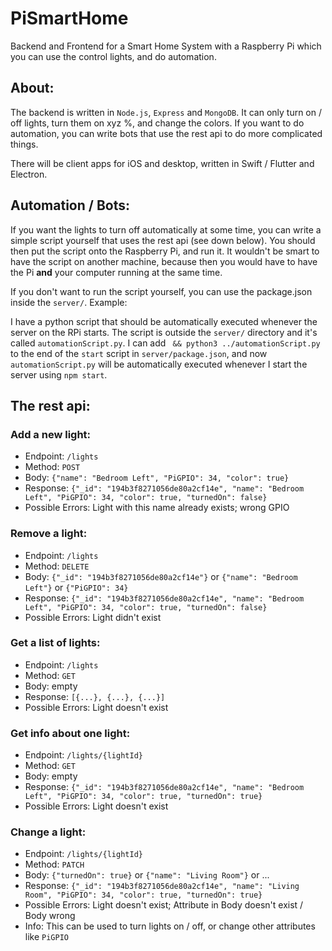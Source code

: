 # PiSmartHome

Backend and Frontend for a Smart Home System with a Raspberry Pi
which you can use the control lights, and do automation.

## About:

The backend is written in ```Node.js```, ```Express``` and ```MongoDB```. It can only
turn on / off lights, turn them on xyz %, and change the colors.
If you want to do automation, you can write bots that use the rest api to do more
complicated things.

There will be client apps for iOS and desktop, written in Swift / Flutter and Electron.

## Automation / Bots:

If you want the lights to turn off automatically at some time, you can write a simple script
yourself that uses the rest api (see down below). You should then put the script onto the Raspberry
Pi, and run it. It wouldn't be smart to have the script on another machine, because then you would
have to have the Pi **and** your computer running at the same time.

If you don't want to run the script yourself, you can use the package.json inside the ```server/```.
Example:

I have a python script that should be automatically executed whenever the server on the RPi starts.
The script is outside the ```server/``` directory and it's called ```automationScript.py```. I can
add ``` && python3 ../automationScript.py``` to the end of the ```start``` script in
```server/package.json```, and now ```automationScript.py``` will be automatically executed whenever
I start the server using ```npm start```.

## The rest api:

### Add a new light:
- Endpoint: ```/lights```
- Method: ```POST```
- Body: ```{"name": "Bedroom Left", "PiGPIO": 34, "color": true}```
- Response: ```{"_id": "194b3f8271056de80a2cf14e", "name": "Bedroom Left", "PiGPIO": 34, "color": true, "turnedOn": false}```
- Possible Errors: Light with this name already exists; wrong GPIO

### Remove a light:
- Endpoint: ```/lights```
- Method: ```DELETE```
- Body: ```{"_id": "194b3f8271056de80a2cf14e"}``` or ```{"name": "Bedroom Left"}``` or ```{"PiGPIO": 34}```
- Response: ```{"_id": "194b3f8271056de80a2cf14e", "name": "Bedroom Left", "PiGPIO": 34, "color": true, "turnedOn": false}```
- Possible Errors: Light didn't exist

### Get a list of lights:
- Endpoint: ```/lights```
- Method: ```GET```
- Body: empty
- Response: ```[{...}, {...}, {...}]```
- Possible Errors: Light doesn't exist

### Get info about one light:
- Endpoint: ```/lights/{lightId}```
- Method: ```GET```
- Body: empty
- Response: ```{"_id": "194b3f8271056de80a2cf14e", "name": "Bedroom Left", "PiGPIO": 34, "color": true, "turnedOn": true}```
- Possible Errors: Light doesn't exist

### Change a light:
- Endpoint: ```/lights/{lightId}```
- Method: ```PATCH```
- Body: ```{"turnedOn": true}``` or ```{"name": "Living Room"}``` or ...
- Response: ```{"_id": "194b3f8271056de80a2cf14e", "name": "Living Room", "PiGPIO": 34, "color": true, "turnedOn": true}```
- Possible Errors: Light doesn't exist; Attribute in Body doesn't exist / Body wrong
- Info: This can be used to turn lights on / off, or change other attributes like ```PiGPIO```
